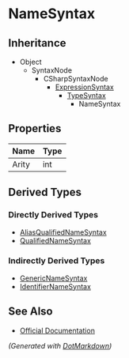 # NameSyntax

## Inheritance

* Object
  * SyntaxNode
    * CSharpSyntaxNode
      * [ExpressionSyntax](ExpressionSyntax.md)
        * [TypeSyntax](TypeSyntax.md)
          * NameSyntax

## Properties

| Name  | Type |
| ----- | ---- |
| Arity | int  |

## Derived Types

### Directly Derived Types

* [AliasQualifiedNameSyntax](AliasQualifiedNameSyntax.md)
* [QualifiedNameSyntax](QualifiedNameSyntax.md)

### Indirectly Derived Types

* [GenericNameSyntax](GenericNameSyntax.md)
* [IdentifierNameSyntax](IdentifierNameSyntax.md)

## See Also

* [Official Documentation](https://docs.microsoft.com/en-us/dotnet/api/microsoft.codeanalysis.csharp.syntax.namesyntax)


*\(Generated with [DotMarkdown](http://github.com/JosefPihrt/DotMarkdown)\)*